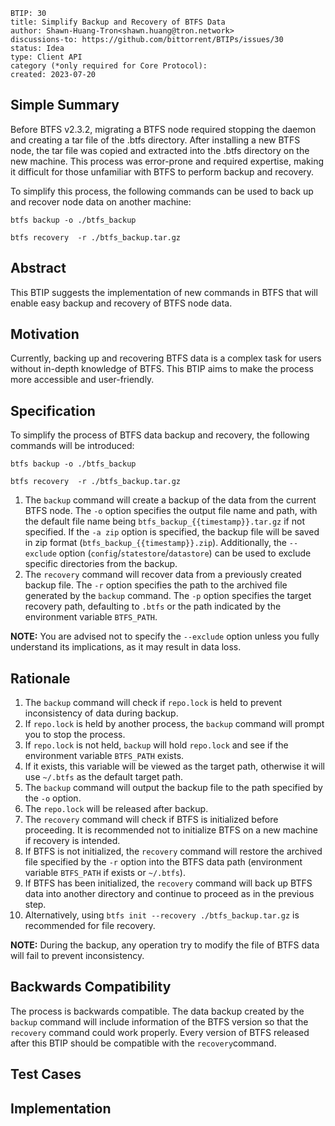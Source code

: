 
```
BTIP: 30
title: Simplify Backup and Recovery of BTFS Data
author: Shawn-Huang-Tron<shawn.huang@tron.network>
discussions-to: https://github.com/bittorrent/BTIPs/issues/30
status: Idea
type: Client API
category (*only required for Core Protocol): 
created: 2023-07-20
```

## Simple Summary

Before BTFS v2.3.2, migrating a BTFS node required stopping the daemon and creating a tar file of the .btfs directory. After installing a new BTFS node, the tar file was copied and extracted into the .btfs directory on the new machine. This process was error-prone and required expertise, making it difficult for those unfamiliar with BTFS to perform backup and recovery.

To simplify this process, the following commands can be used to back up and recover node data on another machine:

``` shell
btfs backup -o ./btfs_backup

btfs recovery  -r ./btfs_backup.tar.gz
```

## Abstract

This BTIP suggests the implementation of new commands in BTFS that will enable easy backup and recovery of BTFS node data.

## Motivation

Currently, backing up and recovering BTFS data is a complex task for users without in-depth knowledge of BTFS. This BTIP aims to make the process more accessible and user-friendly.

## Specification

To simplify the process of BTFS data backup and recovery, the following commands will be introduced:

```shell
btfs backup -o ./btfs_backup

btfs recovery  -r ./btfs_backup.tar.gz
```

1. The `backup` command will create a backup of the data from the current BTFS node. The `-o` option specifies the output file name and path, with the default file name being `btfs_backup_{{timestamp}}.tar.gz` if not specified. If the `-a zip` option is specified, the backup file will be saved in zip format (`btfs_backup_{{timestamp}}.zip`). Additionally, the `--exclude` option (`config`/`statestore`/`datastore`) can be used to exclude specific directories from the backup.
2. The `recovery` command will recover data from a previously created backup file. The `-r` option specifies the path to the archived file generated by the `backup` command. The `-p` option specifies the target recovery path, defaulting to `.btfs` or the path indicated by the environment variable `BTFS_PATH`.

**NOTE:** You are advised not to specify the `--exclude` option unless you fully understand its implications, as it may result in data loss.

## Rationale

1. The `backup` command will check if `repo.lock` is held to prevent inconsistency of data during backup.
2. If `repo.lock` is held by another process, the `backup` command will prompt you to stop the process.
3. If `repo.lock` is not held, `backup` will hold `repo.lock` and see if the environment variable `BTFS_PATH` exists.
4. If it exists, this variable will be viewed as the target path, otherwise it will use `~/.btfs` as the default target path.
5. The `backup` command will output the backup file to the path specified by the `-o` option.
6. The `repo.lock` will be released after backup.
7. The `recovery` command will check if BTFS is initialized before proceeding. It is recommended not to initialize BTFS on a new machine if recovery is intended.
8. If BTFS is not initialized, the `recovery` command will restore the archived file specified by the `-r` option into the BTFS data path (environment variable `BTFS_PATH` if exists or `~/.btfs`).
9. If BTFS has been initialized, the `recovery` command will back up BTFS data into another directory and continue to proceed as in the previous step.
10. Alternatively, using `btfs init --recovery ./btfs_backup.tar.gz` is recommended for file recovery.

**NOTE:** During the backup, any operation try to modify the file of BTFS data will fail to prevent inconsistency.

## Backwards Compatibility

The process is backwards compatible. The data backup created by the `backup` command will include information of the BTFS version so that the `recovery` command could work properly. Every version of BTFS released after this BTIP should be compatible with the `recovery`command.

## Test Cases

## Implementation
